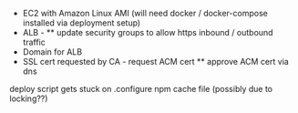 * EC2 with Amazon Linux AMI (will need docker / docker-compose installed via deployment setup)
* ALB - 
  ** update security groups to allow https inbound / outbound traffic 
* Domain for ALB
* SSL cert requested by CA - request ACM cert
  ** approve ACM cert via dns


deploy script gets stuck on .configure npm cache file (possibly due to locking??)